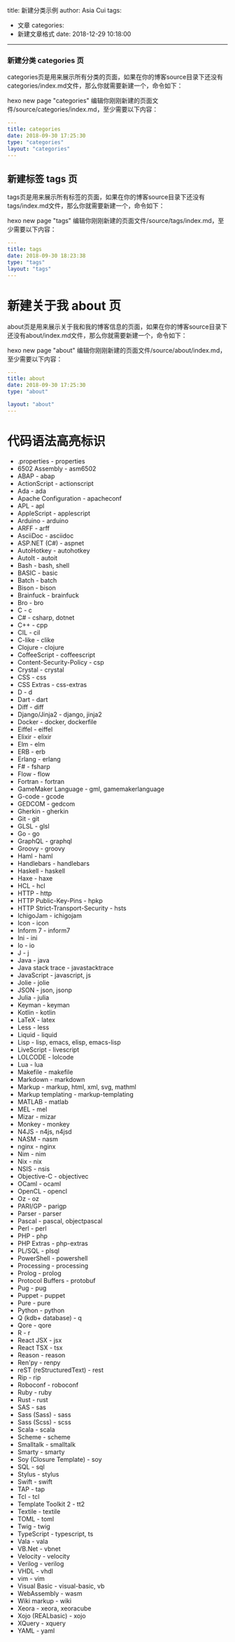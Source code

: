 title: 新建分类示例
author: Asia Cui
tags:
  - 文章
categories:
  - 新建文章格式
date: 2018-12-29 10:18:00
---
### 新建分类 categories 页
categories页是用来展示所有分类的页面，如果在你的博客source目录下还没有categories/index.md文件，那么你就需要新建一个，命令如下：

hexo new page "categories"
编辑你刚刚新建的页面文件/source/categories/index.md，至少需要以下内容：


```yml
---
title: categories
date: 2018-09-30 17:25:30
type: "categories"
layout: "categories"
---
```


## 新建标签 tags 页
tags页是用来展示所有标签的页面，如果在你的博客source目录下还没有tags/index.md文件，那么你就需要新建一个，命令如下：

hexo new page "tags"
编辑你刚刚新建的页面文件/source/tags/index.md，至少需要以下内容：


```yml
---
title: tags
date: 2018-09-30 18:23:38
type: "tags"
layout: "tags"
---
```

# 新建关于我 about 页
about页是用来展示关于我和我的博客信息的页面，如果在你的博客source目录下还没有about/index.md文件，那么你就需要新建一个，命令如下：

hexo new page "about"
编辑你刚刚新建的页面文件/source/about/index.md，至少需要以下内容：


```yml
---
title: about
date: 2018-09-30 17:25:30
type: "about"

layout: "about"
---
```
# 代码语法高亮标识
* .properties - properties
* 6502 Assembly - asm6502
* ABAP - abap
* ActionScript - actionscript
* Ada - ada
* Apache Configuration - apacheconf
* APL - apl
* AppleScript - applescript
* Arduino - arduino
* ARFF - arff
* AsciiDoc - asciidoc
* ASP.NET (C#) - aspnet
* AutoHotkey - autohotkey
* AutoIt - autoit
* Bash - bash, shell
* BASIC - basic
* Batch - batch
* Bison - bison
* Brainfuck - brainfuck
* Bro - bro
* C - c
* C# - csharp, dotnet
* C++ - cpp
* CIL - cil
* C-like - clike
* Clojure - clojure
* CoffeeScript - coffeescript
* Content-Security-Policy - csp
* Crystal - crystal
* CSS - css
* CSS Extras - css-extras
* D - d
* Dart - dart
* Diff - diff
* Django/Jinja2 - django, jinja2
* Docker - docker, dockerfile
* Eiffel - eiffel
* Elixir - elixir
* Elm - elm
* ERB - erb
* Erlang - erlang
* F# - fsharp
* Flow - flow
* Fortran - fortran
* GameMaker Language - gml, gamemakerlanguage
* G-code - gcode
* GEDCOM - gedcom
* Gherkin - gherkin
* Git - git
* GLSL - glsl
* Go - go
* GraphQL - graphql
* Groovy - groovy
* Haml - haml
* Handlebars - handlebars
* Haskell - haskell
* Haxe - haxe
* HCL - hcl
* HTTP - http
* HTTP Public-Key-Pins - hpkp
* HTTP Strict-Transport-Security - hsts
* IchigoJam - ichigojam
* Icon - icon
* Inform 7 - inform7
* Ini - ini
* Io - io
* J - j
* Java - java
* Java stack trace - javastacktrace
* JavaScript - javascript, js
* Jolie - jolie
* JSON - json, jsonp
* Julia - julia
* Keyman - keyman
* Kotlin - kotlin
* LaTeX - latex
* Less - less
* Liquid - liquid
* Lisp - lisp, emacs, elisp, emacs-lisp
* LiveScript - livescript
* LOLCODE - lolcode
* Lua - lua
* Makefile - makefile
* Markdown - markdown
* Markup - markup, html, xml, svg, mathml
* Markup templating - markup-templating
* MATLAB - matlab
* MEL - mel
* Mizar - mizar
* Monkey - monkey
* N4JS - n4js, n4jsd
* NASM - nasm
* nginx - nginx
* Nim - nim
* Nix - nix
* NSIS - nsis
* Objective-C - objectivec
* OCaml - ocaml
* OpenCL - opencl
* Oz - oz
* PARI/GP - parigp
* Parser - parser
* Pascal - pascal, objectpascal
* Perl - perl
* PHP - php
* PHP Extras - php-extras
* PL/SQL - plsql
* PowerShell - powershell
* Processing - processing
* Prolog - prolog
* Protocol Buffers - protobuf
* Pug - pug
* Puppet - puppet
* Pure - pure
* Python - python
* Q (kdb+ database) - q
* Qore - qore
* R - r
* React JSX - jsx
* React TSX - tsx
* Reason - reason
* Ren'py - renpy
* reST (reStructuredText) - rest
* Rip - rip
* Roboconf - roboconf
* Ruby - ruby
* Rust - rust
* SAS - sas
* Sass (Sass) - sass
* Sass (Scss) - scss
* Scala - scala
* Scheme - scheme
* Smalltalk - smalltalk
* Smarty - smarty
* Soy (Closure Template) - soy
* SQL - sql
* Stylus - stylus
* Swift - swift
* TAP - tap
* Tcl - tcl
* Template Toolkit 2 - tt2
* Textile - textile
* TOML - toml
* Twig - twig
* TypeScript - typescript, ts
* Vala - vala
* VB.Net - vbnet
* Velocity - velocity
* Verilog - verilog
* VHDL - vhdl
* vim - vim
* Visual Basic - visual-basic, vb
* WebAssembly - wasm
* Wiki markup - wiki
* Xeora - xeora, xeoracube
* Xojo (REALbasic) - xojo
* XQuery - xquery
* YAML - yaml